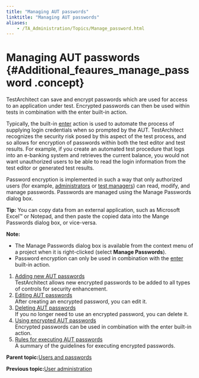 ```yaml
--- 
title: "Managing AUT passwords"
linktitle: "Managing AUT passwords"
aliases: 
    - /TA_Administration/Topics/Manage_password.html
---
```

# Managing AUT passwords {#Additional_feaures_manage_password .concept}

TestArchitect can save and encrypt passwords which are used for access to an application under test. Encrypted passwords can then be used within tests in combination with the enter built-in action.

Typically, the built-in [enter](../../TA_Automation/Topics/bia_enter.html) action is used to automate the process of supplying login credentials when so prompted by the AUT. TestArchitect recognizes the security risk posed by this aspect of the test process, and so allows for encryption of passwords within both the test editor and test results. For example, if you create an automated test procedure that logs into an e-banking system and retrieves the current balance, you would not want unauthorized users to be able to read the login information from the test editor or generated test results.

Password encryption is implemented in such a way that only authorized users \(for example, [administrators](User_administration.html) or [test managers](User_administration.html)\) can read, modify, and manage passwords. Passwords are managed using the Manage Passwords dialog box.

**Tip:** You can copy data from an external application, such as Microsoft Excel™ or Notepad, and then paste the copied data into the Mange Passwords dialog box, or vice-versa.

**Note:**

-   The Manage Passwords dialog box is available from the context menu of a project when it is right-clicked \(select **Manage Passwords**\).
-   Password encryption can only be used in combination with the [enter](../../TA_Automation/Topics/bia_enter.html) built-in action.

1.  [Adding new AUT passwords](../../TA_Administration/Topics/Manage_password_add.html)  
TestArchitect allows new encrypted passwords to be added to all types of controls for security enhancement.
2.  [Editing AUT passwords](../../TA_Administration/Topics/Manage_password_edit.html)  
After creating an encrypted password, you can edit it.
3.  [Deleting AUT passwords](../../TA_Administration/Topics/Manage_password_delete.html)  
If you no longer need to use an encrypted password, you can delete it.
4.  [Using encrypted AUT passwords](../../TA_Administration/Topics/Manage_password_usage.html)  
Encrypted passwords can be used in combination with the enter built-in action.
5.  [Rules for executing AUT passwords](../../TA_Administration/Topics/Manage_password_graphical_summary.html)  
A summary of the guidelines for executing encrypted passwords.

**Parent topic:**[Users and passwords](../../TA_Administration/Topics/adm_users_and_passwords.html)

**Previous topic:**[User administration](../../TA_Administration/Topics/User_administration.html)

